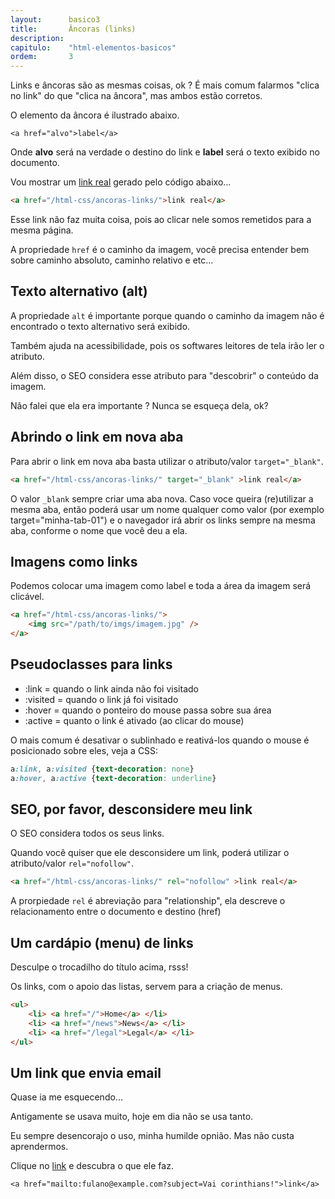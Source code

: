 ```yaml
---
layout:      basico3
title:       Âncoras (links)
description:
capitulo:    "html-elementos-basicos"
ordem:       3
---
```


Links e âncoras são as mesmas coisas, ok ? É mais comum falarmos "clica no link" do que "clica na âncora", mas ambos
estão corretos.

O elemento da âncora é ilustrado abaixo.

    <a href="alvo">label</a>

Onde __alvo__ será na verdade o destino do link e __label__ será o texto exibido no documento.

Vou mostrar um <a href="/html-css/ancoras-links/">link real</a> gerado pelo código abaixo...

```html
<a href="/html-css/ancoras-links/">link real</a>
```

Esse link não faz muita coisa, pois ao clicar nele somos remetidos para a mesma página.

A propriedade `href` é o caminho da imagem, você precisa entender bem sobre caminho absoluto, caminho relativo e etc...



## Texto alternativo (alt)

A propriedade `alt` é importante porque quando o caminho da imagem não é encontrado o texto alternativo será exibido.

Também ajuda na acessibilidade, pois os softwares leitores de tela irão ler o atributo.

Além disso, o SEO considera esse atributo para "descobrir" o conteúdo da imagem.

Não falei que ela era importante ? Nunca se esqueça dela, ok?



## Abrindo o link em nova aba

Para abrir o link em nova aba basta utilizar o atributo/valor `target="_blank"`.

```html
<a href="/html-css/ancoras-links/" target="_blank" >link real</a>
```

O valor `_blank` sempre criar uma aba nova. Caso voce queira (re)utilizar a mesma aba, então poderá usar um nome qualquer
como valor (por exemplo target="minha-tab-01") e o  navegador irá abrir os links sempre na mesma aba, conforme o nome
que você deu a ela.



## Imagens como links

Podemos colocar uma imagem como label e toda a área da imagem será clicável.

```html
<a href="/html-css/ancoras-links/">
    <img src="/path/to/imgs/imagem.jpg" />
</a>
```


## Pseudoclasses para links


- :link    = quando o link ainda não foi visitado
- :visited = quando o link já foi visitado
- :hover   = quando o ponteiro do mouse passa sobre sua área
- :active  = quanto o link é ativado (ao clicar do mouse)

O mais comum é desativar o sublinhado e reativá-los quando o mouse é posicionado sobre eles, veja a CSS:

```css
a:link, a:visited {text-decoration: none}
a:hover, a:active {text-decoration: underline}
```



## SEO, por favor, desconsidere meu link

O SEO considera todos os seus links.

Quando você quiser que ele desconsidere um link, poderá utilizar o atributo/valor `rel="nofollow"`.

```html
<a href="/html-css/ancoras-links/" rel="nofollow" >link real</a>
```

A prorpiedade `rel` é abreviação para "relationship", ela descreve o relacionamento entre o documento e destino (href)


## Um cardápio (menu) de links

Desculpe o trocadilho do título acima, rsss!

Os links, com o apoio das listas, servem para a criação de menus.

```html
<ul>
    <li> <a href="/">Home</a> </li>
    <li> <a href="/news">News</a> </li>
    <li> <a href="/legal">Legal</a> </li>
</ul>
```


## Um link que envia email

Quase ia me esquecendo...

Antigamente se usava muito, hoje em dia não se usa tanto.

Eu sempre desencorajo o uso, minha humilde opnião. Mas não custa aprendermos.

Clique no <a href="mailto:fulano@example.com?subject=Vai corinthians!">link</a> e descubra o que ele faz.

    <a href="mailto:fulano@example.com?subject=Vai corinthians!">link</a>
